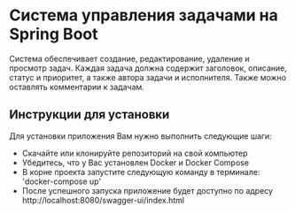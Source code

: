 # Система управления задачами на Spring Boot
Система обеспечивает создание, редактирование, удаление и просмотр задач.
Каждая задача должна содержит заголовок, описание, статус и приоритет, а также автора задачи и исполнителя.
Также можно оставлять комментарии к задачам.

## Инструкции для установки
Для установки приложения Вам нужно выполнить следующие шаги:

- Скачайте или клонируйте репозиторий на свой компьютер</br>
- Убедитесь, что у Вас установлен Docker и Docker Compose</br>
- В корне проекта запустите следующую команду в терминале: 'docker-compose up'</br>
- После успешного запуска приложение будет доступно по адресу http://localhost:8080/swagger-ui/index.html

